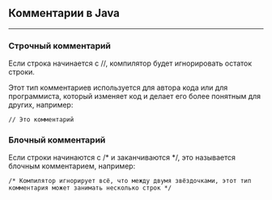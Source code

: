 ## Комментарии в Java
***
### Строчный комментарий
Если строка начинается с //, компилятор будет игнорировать остаток строки.

Этот тип комментариев используется для автора кода или для программиста, который изменяет код и делает его более понятным для других, например:

`// Это комментарий`

### Блочный комментарий
Если строки начинаются с /* и заканчиваются */, это называется блочным комментарием, например:

`/* Компилятор игнорирует всё, что между двумя звёздочками, этот тип комментария может занимать несколько строк */`